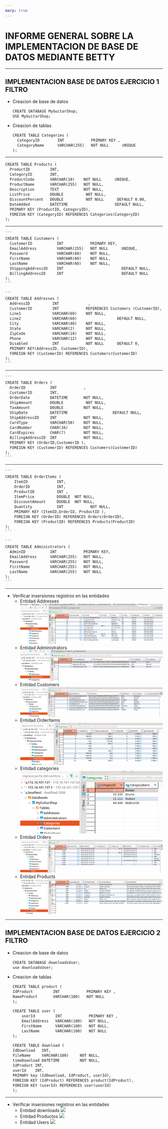```yaml
---
marp: true
---
```


# INFORME GENERAL SOBRE LA IMPLEMENTACION DE BASE DE DATOS MEDIANTE BETTY
---
## IMPLEMENTACION BASE DE DATOS EJERCICIO 1 FILTRO

- Creacion de base de datos
    ```mysql
    CREATE DATABASE MyGuitarShop;
    USE MyGuitarShop;
    ```


- Creacion de tablas
    ```mysql
    CREATE TABLE Categories (
      CategoryID        INT            PRIMARY KEY ,
      CategoryName      VARCHAR(255)   NOT NULL      UNIQUE
    );
    ```
---

  
    CREATE TABLE Products (
      ProductID         INT,
      CategoryID        INT, 
      ProductCode       VARCHAR(10)    NOT NULL      UNIQUE,
      ProductName       VARCHAR(255)   NOT NULL,
      Description       TEXT           NOT NULL,
      ListPrice         DOUBLE          NOT NULL,
      DiscountPercent   DOUBLE          NOT NULL      DEFAULT 0.00,
      DateAdded         DATETIME                     DEFAULT NULL,
      PRIMARY KEY (ProductID, CategoryID),
      FOREIGN KEY (CategoryID) REFERENCES Categories(CategoryID)
    );
 
---

    ```
    CREATE TABLE Customers (
      CustomerID           INT            PRIMARY KEY,
      EmailAddress         VARCHAR(255)   NOT NULL      UNIQUE,
      Password             VARCHAR(60)    NOT NULL,
      FirstName            VARCHAR(60)    NOT NULL,
      LastName             VARCHAR(60)    NOT NULL,
      ShippingAddressID    INT                          DEFAULT NULL,
      BillingAddressID     INT                          DEFAULT NULL
    );
    ```

    ```
    CREATE TABLE Addresses (
      AddressID          INT             ,
      CustomerID         INT            REFERENCES Customers (CustomerID),
      Line1              VARCHAR(60)    NOT NULL,
      Line2              VARCHAR(60)                  DEFAULT NULL,
      City               VARCHAR(40)    NOT NULL,
      State              VARCHAR(2)     NOT NULL,
      ZipCode            VARCHAR(10)    NOT NULL,
      Phone              VARCHAR(12)    NOT NULL,
      Disabled           INT            NOT NULL      DEFAULT 0,
      PRIMARY KEY(AddressID, CustomerID),
      FOREIGN KEY (CustomerID) REFERENCES Customers(CustomerID) 
    );
    ```
---

    ```
    CREATE TABLE Orders (
      OrderID           INT            ,
      CustomerID        INT,
      OrderDate         DATETIME       NOT NULL,
      ShipAmount        DOUBLE          NOT NULL,
      TaxAmount         DOUBLE         NOT NULL,
      ShipDate          DATETIME                    DEFAULT NULL,
      ShipAddressID     INT            NOT NULL,
      CardType          VARCHAR(50)    NOT NULL,
      CardNumber        CHAR(16)       NOT NULL,
      CardExpires       CHAR(7)        NOT NULL,
      BillingAddressID  INT            NOT NULL,
      PRIMARY KEY (OrderID,CustomerID ),
      FOREIGN KEY (CustomerID) REFERENCES Customers(CustomerID) 
    );
    ```
---

    ```
    CREATE TABLE OrderItems (
        ItemID             INT,
        OrderID            INT,           
        ProductID          INT ,          
        ItemPrice          DOUBLE  NOT NULL,
        DiscountAmount     DOUBLE  NOT NULL,
        Quantity           INT            NOT NULL,
        PRIMARY KEY (ItemID,OrderID, ProductID ),
        FOREIGN KEY (OrderID) REFERENCES Orders(OrderID),
        FOREIGN KEY (ProductID) REFERENCES Products(ProductID)
    );
    ```

    ```
    CREATE TABLE Administrators (
      AdminID           INT            PRIMARY KEY,
      EmailAddress      VARCHAR(255)   NOT NULL,
      Password          VARCHAR(255)   NOT NULL,
      FirstName         VARCHAR(255)   NOT NULL,
      LastName          VARCHAR(255)   NOT NULL
    );
    ```
---

- Verificar insersiones registros en las entidades
  - Entidad Addresses
    ![](./guitarCHOPIN/Captura%20desde%202024-05-02%2021-55-04.png)
  - Entidad Administrators
    ![](./guitarCHOPIN/Captura%20desde%202024-05-02%2021-55-41.png) 
  - Entidad Customers
    ![](./guitarCHOPIN/Captura%20desde%202024-05-02%2021-57-24.png)
  - Entidad OrderItems
    ![](./guitarCHOPIN/Captura%20desde%202024-05-02%2021-57-44.png)
  - Entidad categories
    ![](./guitarCHOPIN/categories.png)
  - Entidad Orders
    ![](./guitarCHOPIN/Captura%20desde%202024-05-02%2021-58-10.png)
  - Entidad Products
    ![](./guitarCHOPIN/Captura%20desde%202024-05-02%2021-58-34.png)

---

## IMPLEMENTACION BASE DE DATOS EJERCICIO 2 FILTRO

- Creacion de base de datos
    ```
    CREATE DATABASE downloadsUser;
    use downloadsUser;
    ```

- Creacion de tablas
    ```
    CREATE TABLE product (
    IdProduct         INT            PRIMARY KEY ,
    NameProduct       VARCHAR(100)   NOT NULL           
    );
    ```
    ```
    CREATE TABLE user (
        userId         INT            PRIMARY KEY ,
        EmailAddress   VARCHAR(100)   NOT NULL,
        FirstName      VARCHAR(100)   NOT NULL,
        LastName       VARCHAR(100)   NOT NULL          
    );
    ```
    ```
    CREATE TABLE download (
    IdDownload   INT,
    FileName     VARCHAR(100)     NOT NULL,
    timeDownload DATETIME         NOT NULL,
    IdProduct INT,
    userId    INT,
    PRIMARY key (IdDownload, IdProduct, userId),
    FOREIGN KEY (IdProduct) REFERENCES product(IdProduct),     
    FOREIGN KEY (userId) REFERENCES user(userId)
    );
    ```
---

- Verificar insersiones registros en las entidades
  - Entidad downloads
    ![](./dowloadStore/DOWNLOAD.png)
  - Entidad Productos
    ![](./dowloadStore/PRODUCT.png) 
  - Entidad Users
    ![](./dowloadStore/USER.png)


